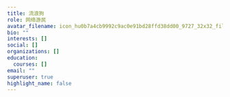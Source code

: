 ```yaml
---
title: 流浪狗
role: 网络游民
avatar_filename: icon_hu0b7a4cb9992c9ac0e91bd28ffd38dd00_9727_32x32_fill_lanczos_center_2.png
bio: ""
interests: []
social: []
organizations: []
education:
  courses: []
email: ""
superuser: true
highlight_name: false
---
```

